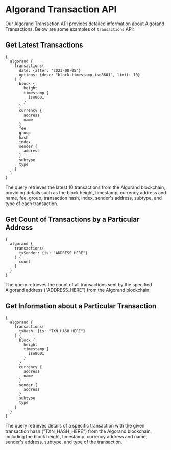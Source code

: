 # Algorand Transaction API

Our Algorand Transaction API provides detailed information about Algorand Transactions. Below are some examples of `transactions` API:

## Get Latest Transactions

```
{
  algorand {
    transactions(
      date: {after: "2023-08-05"}
      options: {desc: "block.timestamp.iso8601", limit: 10}
    ) {
      block {
        height
        timestamp {
          iso8601
        }
      }
      currency {
        address
        name
      }
      fee
      group
      hash
      index
      sender {
        address
      }
      subtype
      type
    }
  }
}
```

The query retrieves the latest 10 transactions from the Algorand blockchain, providing details such as the block height, timestamp, currency address and name, fee, group, transaction hash, index, sender's address, subtype, and type of each transaction.

## Get Count of Transactions by a Particular Address

```
{
  algorand {
    transactions(
      txSender: {is: "ADDRESS_HERE"}
    ) {
      count
    }
  }
}
```

The query retrieves the count of all transactions sent by the specified Algorand address ("ADDRESS_HERE") from the Algorand blockchain.

## Get Information about a Particular Transaction

```
{
  algorand {
    transactions(
      txHash: {is: "TXN_HASH_HERE"}
    ) {
      block {
        height
        timestamp {
          iso8601
        }
      }
      currency {
        address
        name
      }
      sender {
        address
      }
      subtype
      type
    }
  }
}
```

The query retrieves details of a specific transaction with the given transaction hash ("TXN_HASH_HERE") from the Algorand blockchain, including the block height, timestamp, currency address and name, sender's address, subtype, and type of the transaction.